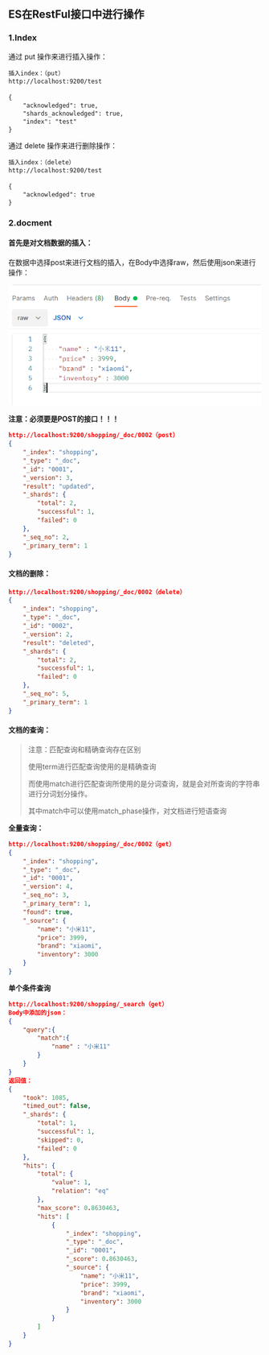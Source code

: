 ## ES在RestFul接口中进行操作

### 1.Index

通过 put 操作来进行插入操作：

```
插入index：（put）
http://localhost:9200/test

{
    "acknowledged": true,
    "shards_acknowledged": true,
    "index": "test"
}
```

通过 delete 操作来进行删除操作：

```
插入index：（delete）
http://localhost:9200/test

{
    "acknowledged": true
}
```

### 2.docment

#### **首先是对文档数据的插入：**

在数据中选择post来进行文档的插入，在Body中选择raw，然后使用json来进行操作：

![image-20210826211620950](ES.assets/image-20210826211620950.png)

**注意：必须要是POST的接口！！！**

```json
http://localhost:9200/shopping/_doc/0002（post）
{
    "_index": "shopping",
    "_type": "_doc",
    "_id": "0001",
    "_version": 3,
    "result": "updated",
    "_shards": {
        "total": 2,
        "successful": 1,
        "failed": 0
    },
    "_seq_no": 2,
    "_primary_term": 1
}

```

#### **文档的删除：**

```json
http://localhost:9200/shopping/_doc/0002（delete）
{
    "_index": "shopping",
    "_type": "_doc",
    "_id": "0002",
    "_version": 2,
    "result": "deleted",
    "_shards": {
        "total": 2,
        "successful": 1,
        "failed": 0
    },
    "_seq_no": 5,
    "_primary_term": 1
}
```

#### **文档的查询：**

> 注意：匹配查询和精确查询存在区别
>
> 使用term进行匹配查询使用的是精确查询
>
> 而使用match进行匹配查询所使用的是分词查询，就是会对所查询的字符串进行分词划分操作。
>
> 其中match中可以使用match_phase操作，对文档进行短语查询



**全量查询：**

```json
http://localhost:9200/shopping/_doc/0002（get）
{
    "_index": "shopping",
    "_type": "_doc",
    "_id": "0001",
    "_version": 4,
    "_seq_no": 3,
    "_primary_term": 1,
    "found": true,
    "_source": {
        "name": "小米11",
        "price": 3999,
        "brand": "xiaomi",
        "inventory": 3000
    }
}
```

**单个条件查询**

```json
http://localhost:9200/shopping/_search（get）
Body中添加的json：
{
    "query":{
        "match":{
            "name" : "小米11"
        }
    }
}
返回值：
{
    "took": 1085,
    "timed_out": false,
    "_shards": {
        "total": 1,
        "successful": 1,
        "skipped": 0,
        "failed": 0
    },
    "hits": {
        "total": {
            "value": 1,
            "relation": "eq"
        },
        "max_score": 0.8630463,
        "hits": [
            {
                "_index": "shopping",
                "_type": "_doc",
                "_id": "0001",
                "_score": 0.8630463,
                "_source": {
                    "name": "小米11",
                    "price": 3999,
                    "brand": "xiaomi",
                    "inventory": 3000
                }
            }
        ]
    }
}
```



